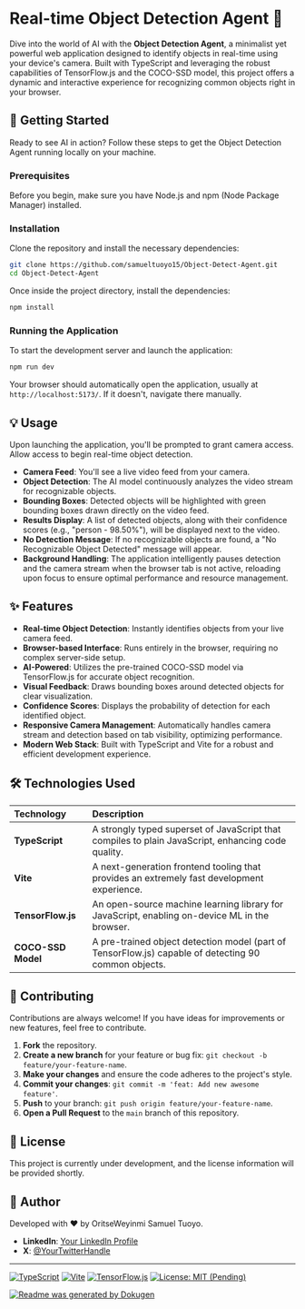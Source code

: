 # Real-time Object Detection Agent 📸

Dive into the world of AI with the **Object Detection Agent**, a minimalist yet powerful web application designed to identify objects in real-time using your device's camera. Built with TypeScript and leveraging the robust capabilities of TensorFlow.js and the COCO-SSD model, this project offers a dynamic and interactive experience for recognizing common objects right in your browser.

## 🚀 Getting Started

Ready to see AI in action? Follow these steps to get the Object Detection Agent running locally on your machine.

### Prerequisites

Before you begin, make sure you have Node.js and npm (Node Package Manager) installed.

### Installation

Clone the repository and install the necessary dependencies:

```bash
git clone https://github.com/samueltuoyo15/Object-Detect-Agent.git
cd Object-Detect-Agent
```

Once inside the project directory, install the dependencies:

```bash
npm install
```

### Running the Application

To start the development server and launch the application:

```bash
npm run dev
```

Your browser should automatically open the application, usually at `http://localhost:5173/`. If it doesn't, navigate there manually.

## 💡 Usage

Upon launching the application, you'll be prompted to grant camera access. Allow access to begin real-time object detection.

*   **Camera Feed**: You'll see a live video feed from your camera.
*   **Object Detection**: The AI model continuously analyzes the video stream for recognizable objects.
*   **Bounding Boxes**: Detected objects will be highlighted with green bounding boxes drawn directly on the video feed.
*   **Results Display**: A list of detected objects, along with their confidence scores (e.g., "person - 98.50%"), will be displayed next to the video.
*   **No Detection Message**: If no recognizable objects are found, a "No Recognizable Object Detected" message will appear.
*   **Background Handling**: The application intelligently pauses detection and the camera stream when the browser tab is not active, reloading upon focus to ensure optimal performance and resource management.

## ✨ Features

*   **Real-time Object Detection**: Instantly identifies objects from your live camera feed.
*   **Browser-based Interface**: Runs entirely in the browser, requiring no complex server-side setup.
*   **AI-Powered**: Utilizes the pre-trained COCO-SSD model via TensorFlow.js for accurate object recognition.
*   **Visual Feedback**: Draws bounding boxes around detected objects for clear visualization.
*   **Confidence Scores**: Displays the probability of detection for each identified object.
*   **Responsive Camera Management**: Automatically handles camera stream and detection based on tab visibility, optimizing performance.
*   **Modern Web Stack**: Built with TypeScript and Vite for a robust and efficient development experience.

## 🛠️ Technologies Used

| Technology         | Description                                                                                             |
| :----------------- | :------------------------------------------------------------------------------------------------------ |
| **TypeScript**     | A strongly typed superset of JavaScript that compiles to plain JavaScript, enhancing code quality.      |
| **Vite**           | A next-generation frontend tooling that provides an extremely fast development experience.               |
| **TensorFlow.js**  | An open-source machine learning library for JavaScript, enabling on-device ML in the browser.           |
| **COCO-SSD Model** | A pre-trained object detection model (part of TensorFlow.js) capable of detecting 90 common objects. |

## 🤝 Contributing

Contributions are always welcome! If you have ideas for improvements or new features, feel free to contribute.

1.  **Fork** the repository.
2.  **Create a new branch** for your feature or bug fix: `git checkout -b feature/your-feature-name`.
3.  **Make your changes** and ensure the code adheres to the project's style.
4.  **Commit your changes**: `git commit -m 'feat: Add new awesome feature'`.
5.  **Push** to your branch: `git push origin feature/your-feature-name`.
6.  **Open a Pull Request** to the `main` branch of this repository.

## 📄 License

This project is currently under development, and the license information will be provided shortly.

## 👤 Author

Developed with ❤️ by OritseWeyinmi Samuel Tuoyo.

*   **LinkedIn**: [Your LinkedIn Profile](https://www.linkedin.com/in/samuel-tuoyo-8568b62b6)
*   **X**: [@YourTwitterHandle](https://x.com/TuoyoS26091)

---

[![TypeScript](https://img.shields.io/badge/TypeScript-007ACC?style=for-the-badge&logo=typescript&logoColor=white)](https://www.typescriptlang.org/)
[![Vite](https://img.shields.io/badge/Vite-646CFF?style=for-the-badge&logo=vite&logoColor=white)](https://vitejs.dev/)
[![TensorFlow.js](https://img.shields.io/badge/TensorFlow.js-FF6F00?style=for-the-badge&logo=tensorflow&logoColor=white)](https://www.tensorflow.org/js)
[![License: MIT (Pending)](https://img.shields.io/badge/License-MIT%20(Pending)-yellow.svg)](https://opensource.org/licenses/MIT)

[![Readme was generated by Dokugen](https://img.shields.io/badge/Readme%20was%20generated%20by-Dokugen-brightgreen)](https://www.npmjs.com/package/dokugen)
